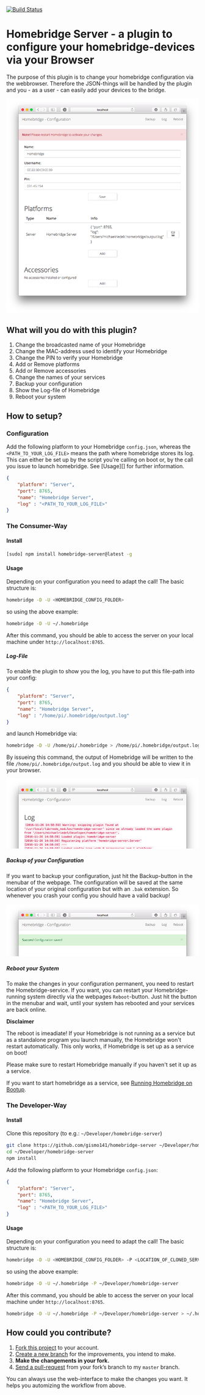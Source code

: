 [![Build Status](https://travis-ci.org/gismo141/homebridge-server.svg?branch=master)](https://travis-ci.org/gismo141/homebridge-server)

# Homebridge Server - a plugin to configure your homebridge-devices via your Browser

The purpose of this plugin is to change your homebridge configuration via the webbrowser.
Therefore the JSON-things will be handled by the plugin and you - as a user - can easily add your devices to the bridge.

![Overview](overview.png)

## What will you do with this plugin?

1. Change the broadcasted name of your Homebridge
2. Change the MAC-address used to identify your Homebridge
3. Change the PIN to verify your Homebridge
4. Add or Remove platforms
5. Add or Remove accessories
6. Change the names of your services
7. Backup your configuration
8. Show the Log-file of Homebridge
9. Reboot your system

## How to setup?

### Configuration

Add the following platform to your Homebridge `config.json`, whereas the `<PATH_TO_YOUR_LOG_FILE>` means the path where homebridge stores its log.
This can either be set up by the script you're calling on boot or, by the call you issue to launch homebridge.
See [Usage][] for further information.


```JSON
{
	"platform": "Server",
	"port": 8765,
	"name": "Homebridge Server",
	"log" : "<PATH_TO_YOUR_LOG_FILE>"
}
```

### The Consumer-Way

#### Install

```Bash
[sudo] npm install homebridge-server@latest -g
```

#### Usage

Depending on your configuration you need to adapt the call!
The basic structure is:

```Bash
homebridge -D -U <HOMEBRIDGE_CONFIG_FOLDER>
```

so using the above example:

```Bash
homebridge -D -U ~/.homebridge
```

After this command, you should be able to access the server on your local machine under `http://localhost:8765`.

##### Log-File

To enable the plugin to show you the log, you have to put this file-path into your config:

```JSON
{
	"platform": "Server",
	"port": 8765,
	"name": "Homebridge Server",
	"log" : "/home/pi/.homebridge/output.log"
}
```

and launch Homebridge via:

```Bash
homebridge -D -U /home/pi/.homebridge > /home/pi/.homebridge/output.log 2>&1 &
```

By issueing this command, the output of Homebridge will be written to the file `/home/pi/.homebridge/output.log` and you should be able to view it in your browser.

![Log File](log_file.png)

##### Backup of your Configuration

If you want to backup your configuration, just hit the Backup-button in the menubar of the webpage.
The configuration will be saved at the same location of your original configuration but with an `.bak` extension.
So whenever you crash your config you should have a valid backup!

![Backup](backup.png)

##### Reboot your System

To make the changes in your configuration permanent, you need to restart the Homebridge-service.
If you want, you can restart your Homebridge-running system directly via the webpages `Reboot`-button.
Just hit the button in the menubar and wait, until your system has rebooted and your services are back online.

**Disclaimer**

The reboot is imeadiate! If your Homebridge is not running as a service but as a standalone program you launch manually, the Homebridge won't restart automatically.
This only works, if Homebridge is set up as a service on boot!

Please make sure to restart Homebridge manually if you haven't set it up as a service.

If you want to start homebridge as a service, see [Running Homebridge on Bootup](https://github.com/nfarina/homebridge/wiki/Running-HomeBridge-on-a-Raspberry-Pi#running-homebridge-on-bootup).

### The Developer-Way

#### Install

Clone this repository (to e.g.: `~/Developer/homebridge-server`)

```Bash
git clone https://github.com/gismo141/homebridge-server ~/Developer/homebridge-server
cd ~/Developer/homebridge-server
npm install
```

Add the following platform to your Homebridge `config.json`:
```JSON
{
	"platform": "Server",
	"port": 8765,
	"name": "Homebridge Server",
	"log" : "<PATH_TO_YOUR_LOG_FILE>"
}
```

#### Usage

Depending on your configuration you need to adapt the call!
The basic structure is:

```Bash
homebridge -D -U <HOMEBRIDGE_CONFIG_FOLDER> -P <LOCATION_OF_CLONED_SERVER>
```

so using the above example:

```Bash
homebridge -D -U ~/.homebridge -P ~/Developer/homebridge-server
```

After this command, you should be able to access the server on your local machine under `http://localhost:8765`.

```Bash
homebridge -D -U ~/.homebridge -P ~/Developer/homebridge-server > ~/.homebridge/output.log 2>&1 &
```

## How could you contribute?

1. [Fork this project][fork] to your account.
2. [Create a new branch][branch] for the improvements, you intend to make.
3. **Make the changements in your fork.**
4. [Send a pull-request][pr] from your fork’s branch to my `master` branch.
 
You can always use the web-interface to make the changes you want. It helps you automizing the workflow from above.

[fork]: http://help.github.com/forking/
[branch]: https://help.github.com/articles/creating-and-deleting-branches-within-your-repository
[pr]: http://help.github.com/pull-requests/
